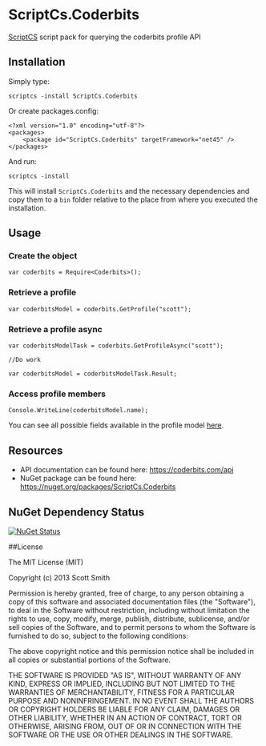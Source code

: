 ScriptCs.Coderbits
==================

[ScriptCS](https://github.com/scriptcs/scriptcs) script pack for querying the coderbits profile API

## Installation

Simply type:

    scriptcs -install ScriptCs.Coderbits

Or create packages.config:

    <?xml version="1.0" encoding="utf-8"?>
    <packages>
        <package id="ScriptCs.Coderbits" targetFramework="net45" />
    </packages>

And run:

    scriptcs -install
    
This will install `ScriptCs.Coderbits` and the necessary dependencies and copy them to a `bin` folder relative to the place from where you executed the installation.

## Usage

### Create the object

    var coderbits = Require<Coderbits>();

### Retrieve a profile

    var coderbitsModel = coderbits.GetProfile("scott");

### Retrieve a profile async

    var coderbitsModelTask = coderbits.GetProfileAsync("scott");

    //Do work

    var coderbitsModel = coderbitsModelTask.Result;

### Access profile members

    Console.WriteLine(coderbitsModel.name);

You can see all possible fields available in the profile model [here](https://github.com/scottksmith95/CSharp.Coderbits/blob/master/src/CSharp.Coderbits/ApiModel.cs).

## Resources

- API documentation can be found here: https://coderbits.com/api
- NuGet package can be found here: https://nuget.org/packages/ScriptCs.Coderbits

## NuGet Dependency Status

[![NuGet Status](http://nugetstatus.com/ScriptCs.Coderbits.png)](http://nugetstatus.com/packages/ScriptCs.Coderbits)

##License

The MIT License (MIT)

Copyright (c) 2013 Scott Smith

Permission is hereby granted, free of charge, to any person obtaining a copy
of this software and associated documentation files (the "Software"), to deal
in the Software without restriction, including without limitation the rights
to use, copy, modify, merge, publish, distribute, sublicense, and/or sell
copies of the Software, and to permit persons to whom the Software is
furnished to do so, subject to the following conditions:

The above copyright notice and this permission notice shall be included in
all copies or substantial portions of the Software.

THE SOFTWARE IS PROVIDED "AS IS", WITHOUT WARRANTY OF ANY KIND, EXPRESS OR
IMPLIED, INCLUDING BUT NOT LIMITED TO THE WARRANTIES OF MERCHANTABILITY,
FITNESS FOR A PARTICULAR PURPOSE AND NONINFRINGEMENT. IN NO EVENT SHALL THE
AUTHORS OR COPYRIGHT HOLDERS BE LIABLE FOR ANY CLAIM, DAMAGES OR OTHER
LIABILITY, WHETHER IN AN ACTION OF CONTRACT, TORT OR OTHERWISE, ARISING FROM,
OUT OF OR IN CONNECTION WITH THE SOFTWARE OR THE USE OR OTHER DEALINGS IN
THE SOFTWARE.